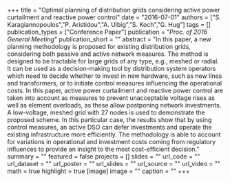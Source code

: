 +++
title = "Optimal planning of distribution grids considering active power curtailment and reactive power control"
date = "2016-07-01"
authors = ["S. Karagiannopoulos","P. Aristidou","A. Ulbig","S. Koch","G. Hug"]
tags = []
publication_types = ["Conference Paper"]
publication = "_Proc. of 2016 General Meeting_"
publication_short = ""
abstract = "In this paper, a new planning methodology is proposed for existing distribution grids, considering both passive and active network measures. The method is designed to be tractable for large grids of any type, e.g., meshed or radial. It can be used as a decision-making tool by distribution system operators which need to decide whether to invest in new hardware, such as new lines and transformers, or to initiate control measures influencing the operational costs. In this paper, active power curtailment and reactive power control are taken into account as measures to prevent unacceptable voltage rises as well as element overloads, as these allow postponing network investments. A low-voltage, meshed grid with 27 nodes is used to demonstrate the proposed scheme. In this particular case, the results show that by using control measures, an active DSO can defer investments and operate the existing infrastructure more efficiently. The methodology is able to account for variations in operational and investment costs coming from regulatory influences to provide an insight to the most cost-efficient decision."
summary = ""
featured = false
projects = []
slides = ""
url_code = ""
url_dataset = ""
url_poster = ""
url_slides = ""
url_source = ""
url_video = ""
math = true
highlight = true
[image]
image = ""
caption = ""
+++

